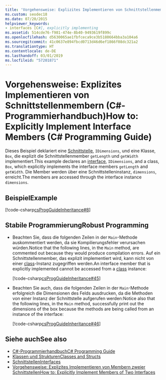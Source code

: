 ```yaml
---
title: 'Vorgehensweise: Explizites Implementieren von Schnittstellenmembern – C#-Programmierhandbuch'
ms.custom: seodec18
ms.date: 07/20/2015
helpviewer_keywords:
- interfaces [C#], explicitly implementing
ms.assetid: 514cde76-f981-474e-8b40-9493619f899c
ms.openlocfilehash: d5630065ae1fbfceca9ce3b5180664bba3a104a6
ms.sourcegitcommit: 41c0637e894fbcd0713d46d6ef1866f08dc321a2
ms.translationtype: HT
ms.contentlocale: de-DE
ms.lasthandoff: 03/01/2019
ms.locfileid: "57201871"
---
```

# <a name="how-to-explicitly-implement-interface-members-c-programming-guide"></a><span data-ttu-id="6b5a1-102">Vorgehensweise: Explizites Implementieren von Schnittstellenmembern (C#-Programmierhandbuch)</span><span class="sxs-lookup"><span data-stu-id="6b5a1-102">How to: Explicitly Implement Interface Members (C# Programming Guide)</span></span>
<span data-ttu-id="6b5a1-103">Dieses Beispiel deklariert eine [Schnittstelle](../../../csharp/language-reference/keywords/interface.md), `IDimensions`, und eine Klasse, `Box`, die explizit die Schnittstellenmember `getLength` und `getWidth` implementiert.</span><span class="sxs-lookup"><span data-stu-id="6b5a1-103">This example declares an [interface](../../../csharp/language-reference/keywords/interface.md), `IDimensions`, and a class, `Box`, which explicitly implements the interface members `getLength` and `getWidth`.</span></span> <span data-ttu-id="6b5a1-104">Die Member werden über eine Schnittstelleninstanz, `dimensions`, erreicht.</span><span class="sxs-lookup"><span data-stu-id="6b5a1-104">The members are accessed through the interface instance `dimensions`.</span></span>  
  
## <a name="example"></a><span data-ttu-id="6b5a1-105">Beispiel</span><span class="sxs-lookup"><span data-stu-id="6b5a1-105">Example</span></span>  
 [!code-csharp[csProgGuideInheritance#8](~/samples/snippets/csharp/VS_Snippets_VBCSharp/csProgGuideInheritance/CS/Inheritance.cs#8)]  
  
## <a name="robust-programming"></a><span data-ttu-id="6b5a1-106">Stabile Programmierung</span><span class="sxs-lookup"><span data-stu-id="6b5a1-106">Robust Programming</span></span>  
  
-   <span data-ttu-id="6b5a1-107">Beachten Sie, dass die folgenden Zeilen in der `Main`-Methode auskommentiert werden, da sie Kompilierungsfehler verursachen würden.</span><span class="sxs-lookup"><span data-stu-id="6b5a1-107">Notice that the following lines, in the `Main` method, are commented out because they would produce compilation errors.</span></span> <span data-ttu-id="6b5a1-108">Auf ein Schnittstellenmember, das explizit implementiert wird, kann nicht von einer [class](../../../csharp/language-reference/keywords/class.md)-Instanz zugegriffen werden.</span><span class="sxs-lookup"><span data-stu-id="6b5a1-108">An interface member that is explicitly implemented cannot be accessed from a [class](../../../csharp/language-reference/keywords/class.md) instance:</span></span>  
  
     [!code-csharp[csProgGuideInheritance#45](~/samples/snippets/csharp/VS_Snippets_VBCSharp/csProgGuideInheritance/CS/Inheritance.cs#45)]  
  
-   <span data-ttu-id="6b5a1-109">Beachten Sie auch, dass die folgenden Zeilen in der `Main`-Methode erfolgreich die Dimensionen des Felds ausdrucken, da die Methoden von einer Instanz der Schnittstelle aufgerufen werden:</span><span class="sxs-lookup"><span data-stu-id="6b5a1-109">Notice also that the following lines, in the `Main` method, successfully print out the dimensions of the box because the methods are being called from an instance of the interface:</span></span>  
  
     [!code-csharp[csProgGuideInheritance#46](~/samples/snippets/csharp/VS_Snippets_VBCSharp/csProgGuideInheritance/CS/Inheritance.cs#46)]  
  
## <a name="see-also"></a><span data-ttu-id="6b5a1-110">Siehe auch</span><span class="sxs-lookup"><span data-stu-id="6b5a1-110">See also</span></span>

- [<span data-ttu-id="6b5a1-111">C#-Programmierhandbuch</span><span class="sxs-lookup"><span data-stu-id="6b5a1-111">C# Programming Guide</span></span>](../../../csharp/programming-guide/index.md)
- [<span data-ttu-id="6b5a1-112">Klassen und Strukturen</span><span class="sxs-lookup"><span data-stu-id="6b5a1-112">Classes and Structs</span></span>](../../../csharp/programming-guide/classes-and-structs/index.md)
- [<span data-ttu-id="6b5a1-113">Schnittstellen</span><span class="sxs-lookup"><span data-stu-id="6b5a1-113">Interfaces</span></span>](../../../csharp/programming-guide/interfaces/index.md)
- [<span data-ttu-id="6b5a1-114">Vorgehensweise: Explizites Implementieren von Membern zweier Schnittstellen</span><span class="sxs-lookup"><span data-stu-id="6b5a1-114">How to: Explicitly Implement Members of Two Interfaces</span></span>](../../../csharp/programming-guide/interfaces/how-to-explicitly-implement-members-of-two-interfaces.md)
